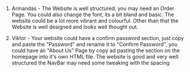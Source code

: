 1) Armandas - The Website is well structured, you may need an Order Page. You could also change the font, its a bit bland and basic. The website could be a lot more vibrant and colourful. Other than that the Website is well designed and looks well thought out. 


2) Viktor - Your website could have a confirm password section, just copy and paste the "Password" and rename it to "Confirm Password", you could have an "About Us" Page by copy ad pasting the section on the homepage into it's own HTML file. The website is good and very well structured the NavBar may need some tweaking with the spacing